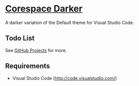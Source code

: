 # [Corespace Darker](https://github.com/AsP3X/corespace-darker)

A darker variation of the Default theme for Visual Studio Code.

<!-- ## Installation -->

<!-- Press `ctrl/command + shift + p` to launch the command palette, then run:
```
ext install 
``` -->

## Todo List

See [GitHub Projects](https://github.com/users/AsP3X/projects/4) for more.

## Requirements

* Visual Studio Code (http://code.visualstudio.com/)